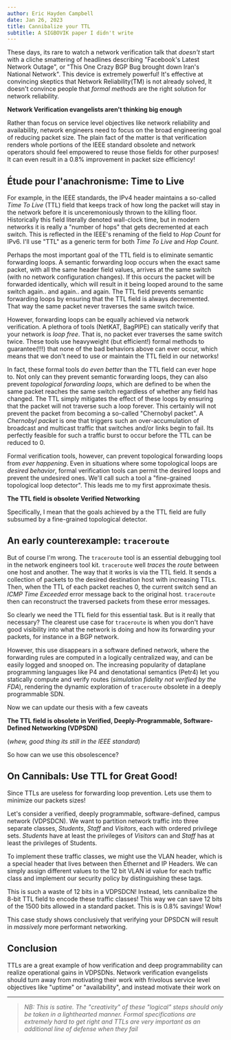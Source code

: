 ```yaml
---
author: Eric Hayden Campbell
date: Jan 26, 2023
title: Cannibalize your TTL
subtitle: A SIGBOVIK paper I didn't write
---
```


These days, its rare to watch a network verification talk that _doesn't_ start
with a cliche smattering of headlines describing "Facebook's Latest Network
Outage", or "This One Crazy BGP Bug brought down Iran's National Network". This
device is extremely powerful! It's effective at convincing skeptics that Network
Reliability(TM) is not already solved, It doesn't convince people that _formal
methods_ are the right solution for network reliability.

__Network Verification evangelists aren't thinking big enough__

Rather than focus on service level objectives like network reliability and
availability, network engineers need to focus on the broad engineering goal of
reducing packet size. The plain fact of the matter is that verification renders
whole portions of the IEEE standard obsolete and network operators should feel
empowered to reuse those fields for other purposes! It can even result in a 0.8%
improvement in packet size efficiency!

## Étude pour l'anachronisme: Time to Live

For example, in the IEEE standards, the IPv4 header maintains a so-called _Time
To Live_ (TTL) field that keeps track of how long the packet will stay in the
network before it is unceremoniously thrown to the killing floor. Historically
this field literally denoted wall-clock time, but in modern networks it is
really a "number of hops" that gets decremented at each switch. This is
reflected in the IEEE's renaming of the field to _Hop Count_ for IPv6. I'll use
"TTL" as a generic term for both _Time To Live_ and _Hop Count_.

Perhaps the most important goal of the TTL field is to eliminate semantic
forwarding loops. A semantic forwarding loop occurs when the exact same packet,
with all the same header field values, arrives at the same switch (with no
network configuration changes). If this occurs the packet will be forwarded
identically, which will result in it being looped around to the same switch
again.. and again.. and again. The TTL field prevents semantic forwarding loops
by ensuring that the TTL field is always decremented. That way the same packet
never traverses the same switch twice.

However, forwarding loops can be equally achieved via network verification. A
plethora of tools (NetKAT, BagPIPE) can statically verify that your network is
_loop free_. That is, no packet ever traverses the same switch twice. These
tools use heavyweight (but efficient!) formal methods to guarantee(!!!) that
none of the bad behaviors above can ever occur, which means that we don't need
to use or maintain the TTL field in our networks!

In fact, these formal tools do _even better_ than the TTL field can ever hope
to. Not only can they prevent semantic forwarding loops, they can also prevent
_topological forwarding loops_, which are defined to be when the same packet
reaches the same switch regardless of whether any field has changed. The TTL
simply mitigates the effect of these loops by ensuring that the packet will not
traverse such a loop forever. This certainly will not prevent the packet from
becoming a so-called "Chernobyl packet". A _Chernobyl packet_ is one that
triggers such an over-accumulation of broadcast and multicast traffic that
switches and/or links begin to fail. Its perfectly feasible for such a traffic
burst to occur before the TTL can be reduced to 0.

Formal verification tools, however, can prevent topological forwarding loops
from _ever happening_. Even in situations where some topological loops are
_desired behavior_, formal verification tools can permit the desired loops and
prevent the undesired ones. We'll call such a tool a "fine-grained topological
loop detector". This leads me to my first approximate thesis.

__The TTL field is obsolete Verified Networking__

Specifically, I mean that the goals achieved by a the TTL field are fully
subsumed by a fine-grained topological detector.

## An early counterexample: `traceroute`

But of course I'm wrong. The `traceroute` tool is an essential debugging tool in
the network engineers tool kit. `traceroute` well _traces_ the _route_ between
one host and another. The way that it works is via the TTL field. It sends a
collection of packets to the desired destination host with increasing TTLs.
Then, when the TTL of each packet reaches 0, the current switch send an _ICMP
Time Exceeded_ error message back to the original host. `traceroute` then can
reconstruct the traversed packets from these error messages.

So clearly we need the TTL field for this essential task. But is it really that
necessary? The clearest use case for `traceroute` is when you don't have good
visibility into what the network is doing and how its forwarding your packets,
for instance in a BGP network.

However, this use disappears in a software defined network, where the forwarding
rules are computed in a logically centralized way, and can be easily logged and
snooped on. The increasing popularity of dataplane programming languages like P4
and denotational semantics (Petr4) let you statically compute and verify routes
(_simulation fidelity not verified by the FDA_), rendering the dynamic
exploration of `traceroute` obsolete in a deeply programmable SDN.

Now we can update our thesis with a few caveats

__The TTL field is obsolete in Verified, Deeply-Programmable, Software-Defined
Networking (VDPSDN)__

(*whew, good thing its still in the IEEE standard*)

So how can we use this obsolescence?

## On Cannibals: Use TTL for Great Good!

Since TTLs are useless for forwarding loop prevention. Lets use them to minimize
our packets sizes!

Let's consider a verified, deeply programmable, software-defined, campus network
(VDPSDCN). We want to partition network traffic into three separate classes,
_Students_, _Staff_ and _Visitors_, each with ordered privilege sets. _Students_
have at least the privileges of _Visitors_ can and _Staff_ has at least the
privileges of Students.

To implement these traffic classes, we might use the VLAN header, which is a
special header that lives between then Ethernet and IP Headers. We can simply
assign different values to the 12 bit VLAN id value for each traffic class and
implement our security policy by distinguishing these tags.

This is such a waste of 12 bits in a VDPSDCN! Instead, lets cannibalize the
8-bit TTL field to encode these traffic classes! This way we can save 12 bits of
the 1500 bits allowed in a standard packet. This is is 0.8% savings! Wow!

This case study shows conclusively that verifying your DPSDCN will result in
_massively_ more performant networking.

## Conclusion

TTLs are a great example of how verification and deep programmability can
realize operational gains in VDPSDNs. Network verification evangelists should
turn away from motivating their work with frivolous service level objectives
like "uptime" or "availability", and instead motivate their work  on 

------

> _NB: This is satire. The "creativity" of these "logical" steps should only be
> taken in a lighthearted manner. Formal specifications are extremely hard to
> get right and TTLs are very important as an additional line of defense when
> they fail_
